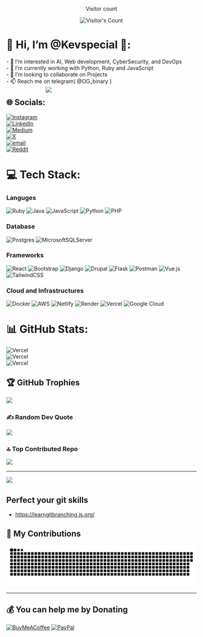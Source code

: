 <div align="center"> 
  <p>Visitor count</p>
  <img src="https://profile-counter.glitch.me/{Kevspecial}/count.svg" alt="Visitor's Count" />
</div>


# 💫 Hi, I’m @Kevspecial 👋:
<div> 
- 👀 I’m interested in AI, Web development, CyberSecurity, and DevOps <br>- 🌱 I’m currently working with Python, Ruby and JavaScript<br>- 💞️ I’m looking to collaborate on Projects<br>- 📫 Reach me on telegram( @OG_binary )
  <img align="right" width="400" src="https://github.com/Kevspecial/Kevspecial/blob/main/binaryog.gif.gif" />
</div>

## 🌐 Socials:
[![Instagram](https://img.shields.io/badge/Instagram-%23E4405F.svg?logo=Instagram&logoColor=white)](https://instagram.com/binary.og) <br> [![LinkedIn](https://img.shields.io/badge/LinkedIn-%230077B5.svg?logo=linkedin&logoColor=white)](https://linkedin.com/in/KelvinNwokike) <br> [![Medium](https://img.shields.io/badge/Medium-12100E?logo=medium&logoColor=white)](https://medium.com/@knwokike) <br> [![X](https://img.shields.io/badge/X-black.svg?logo=X&logoColor=white)](https://x.com/@OG_Binary) <br> [![email](https://img.shields.io/badge/Email-D14836?logo=gmail&logoColor=white)](mailto:knwokike@gmail.com) <br> [![Reddit](https://img.shields.io/badge/Reddit-%23E4405F.svg?style=for-the-badge&logo=Reddit&logoColor=white)](https://www.reddit.com/user/binary_og/)

# 💻 Tech Stack:
### Languges
![Ruby](https://img.shields.io/badge/ruby-%23CC342D.svg?style=for-the-badge&logo=ruby&logoColor=white) ![Java](https://img.shields.io/badge/java-%23ED8B00.svg?style=for-the-badge&logo=openjdk&logoColor=white) ![JavaScript](https://img.shields.io/badge/javascript-%23323330.svg?style=for-the-badge&logo=javascript&logoColor=%23F7DF1E) ![Python](https://img.shields.io/badge/python-3670A0?style=for-the-badge&logo=python&logoColor=ffdd54) ![PHP](https://img.shields.io/badge/php-%23777BB4.svg?style=for-the-badge&logo=php&logoColor=white)
### Database
 ![Postgres](https://img.shields.io/badge/postgres-%23316192.svg?style=for-the-badge&logo=postgresql&logoColor=white) ![MicrosoftSQLServer](https://img.shields.io/badge/Microsoft%20SQL%20Server-CC2927?style=for-the-badge&logo=microsoft%20sql%20server&logoColor=white)
### Frameworks
![React](https://img.shields.io/badge/react-%2320232a.svg?style=for-the-badge&logo=react&logoColor=%2361DAFB) ![Bootstrap](https://img.shields.io/badge/bootstrap-%238511FA.svg?style=for-the-badge&logo=bootstrap&logoColor=white) ![Django](https://img.shields.io/badge/django-%23092E20.svg?style=for-the-badge&logo=django&logoColor=white) ![Drupal](https://img.shields.io/badge/drupal-%230678BE.svg?style=for-the-badge&logo=drupal&logoColor=white) ![Flask](https://img.shields.io/badge/flask-%23000.svg?style=for-the-badge&logo=flask&logoColor=white)  ![Postman](https://img.shields.io/badge/Postman-FF6C37?style=for-the-badge&logo=postman&logoColor=white) ![Vue.js](https://img.shields.io/badge/vue.js-%2335495e.svg?style=for-the-badge&logo=vuedotjs&logoColor=%234FC08D) ![TailwindCSS](https://img.shields.io/badge/tailwindcss-%2338B2AC.svg?style=for-the-badge&logo=tailwind-css&logoColor=white)
### Cloud and Infrastructures
![Docker](https://img.shields.io/badge/docker-%230db7ed.svg?style=for-the-badge&logo=docker&logoColor=white) ![AWS](https://img.shields.io/badge/AWS-%23FF9900.svg?style=for-the-badge&logo=amazon-aws&logoColor=white) ![Netlify](https://img.shields.io/badge/netlify-%23000000.svg?style=for-the-badge&logo=netlify&logoColor=#00C7B7) ![Render](https://img.shields.io/badge/Render-%46E3B7.svg?style=for-the-badge&logo=render&logoColor=white) ![Vercel](https://img.shields.io/badge/vercel-%23000000.svg?style=for-the-badge&logo=vercel&logoColor=white) ![Google Cloud](https://img.shields.io/badge/GoogleCloud-%234285F4.svg?style=for-the-badge&logo=google-cloud&logoColor=white) 
# 📊 GitHub Stats:
![Vercel](https://github-readme-stats.vercel.app/api?username=Kevspecial&theme=radical&hide_border=true&include_all_commits=false&count_private=false)<br/>
![Vercel](https://nirzak-streak-stats.vercel.app/?user=Kevspecial&theme=radical&hide_border=true)<br/>
![Vercel](https://github-readme-stats.vercel.app/api/top-langs/?username=Kevspecial&theme=radical&hide_border=true&include_all_commits=false&count_private=false&layout=compact)

## 🏆 GitHub Trophies
![](https://github-profile-trophy.vercel.app/?username=Kevspecial&theme=radical&no-frame=false&no-bg=false&margin-w=4)

### ✍️ Random Dev Quote
![](https://quotes-github-readme.vercel.app/api?type=horizontal&theme=radical)

### 🔝 Top Contributed Repo
![](https://github-contributor-stats.vercel.app/api?username=Kevspecial&limit=5&theme=shadow_green&combine_all_yearly_contributions=true)

---
[![](https://visitcount.itsvg.in/api?id=Kevspecial&icon=3&color=0)](https://visitcount.itsvg.in)


##  Perfect your git skills 
- https://learngitbranching.js.org/

## 🐍 My Contributions

<div align="center">
  <picture>
  <source media="(prefers-color-scheme: dark)" srcset="github-snake-dark.svg" />
  <source media="(prefers-color-scheme: light)" srcset="github-snake.svg" />
  <img alt="github-snake" src="github-snake.svg" />
</picture>
</div>

<hr>

  ## 💰 You can help me by Donating
  [![BuyMeACoffee](https://img.shields.io/badge/Buy%20Me%20a%20Coffee-ffdd00?style=for-the-badge&logo=buy-me-a-coffee&logoColor=black)](https://buymeacoffee.com/https://buymeacoffee.com/binary.og) [![PayPal](https://img.shields.io/badge/PayPal-00457C?style=for-the-badge&logo=paypal&logoColor=white)](https://paypal.me/https://paypal.me/binaryhubs?country.x=DE&locale.x=en_US) 

  


<!---
Kevspecial/Kevspecial is a ✨ special ✨ repository because its `README.md` (this file) appears on your GitHub profile.
You can click the Preview link to take a look at your changes.
--->
